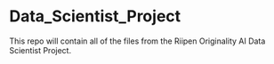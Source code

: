 # Data_Scientist_Project

This repo will contain all of the files from the Riipen Originality AI Data Scientist Project.
